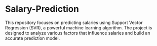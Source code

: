 # Salary-Prediction
This repository focuses on predicting salaries using Support Vector Regression (SVR), a powerful machine learning algorithm. The project is designed to analyze various factors that influence salaries and build an accurate prediction model.
